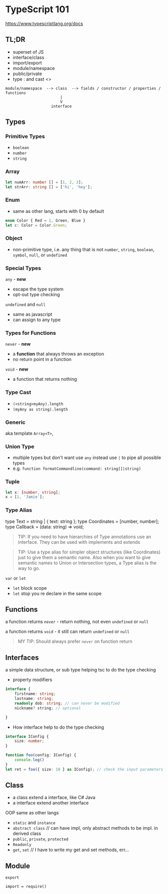 # TypeScript 101

https://www.typescriptlang.org/docs

## TL;DR
- superset of JS
- interface/class
- import/export
- module/namespace
- public/private
- type : and cast <>

```
module/namespace  --> class  --> fields / constructor / properties / functions
                        |
                        V
                    interface
```

## Types

### Primitive Types
- `boolean`
- `number`
- `string`

### Array

```typescript
let numArr: number [] = [1, 2, 3];
let strArr: string [] = ['hi', 'hey'];

```

### Enum
- same as other lang, starts with 0 by default

```typescript
enum Color { Red = 1, Green, Blue }
let c: Color = Color.Green;
```

### Object
- non-primitive type, i.e. any thing that is not `number`, `string`, `boolean`, `symbol`, `null`, or `undefined`

### Special Types

`any` - **new**
- escape the type system
- opt-out type checking


`undefined` and `null`
- same as javascript
- can assign to any type

### Types for Functions

`never` - **new**
- a **function** that always throws an exception
- no return point in a function

`void` - **new**
- a function that returns nothing

### Type Cast
- `(<string>myAny).length`
- `(myAny as string).length`

### Generic

aka template `Array<T>`,

### Union Type
- multiple types but don't want use `any` instead use `|` to pipe all possible types
- e.g. `function formatCommandline(command: string[]|string)`

### Tuple

```typescript
let x: [number, string];
x = [1, 'Jamie'];
```

### Type Alias

type Text = string | { text: string };
type Coordinates = [number, number];
type Callback = (data: string) => void;

>TIP: If you need to have hierarchies of Type annotations use an interface. They can be used with implements and extends

>TIP: Use a type alias for simpler object structures (like Coordinates) just to give them a semantic name. Also when you want to give semantic names to Union or Intersection types, a Type alias is the way to go.

`var` or `let`
- `let` block scope
- `let` stop you re declare in the same scope

## Functions

a function returns `never` - return nothing, not even `undefined` or `null`

a function returns `void` - it still can return `undefined` or `null`

>MY TIP: Should always prefer `never` on function return

## Interfaces

a simple data structure, or sub type helping tsc to do the type checking

- property modifiers

```typescript
interface {
    firstname: string;
    lastname: string;
    readonly dob: string; // can never be modified
    nickname? string; // optional

}
```

- How interface help to do the type checking

```typescript
interface IConfig {
    size: number;
}

function foo(config: IConfig) {
    console.log()
}
let ret = foo({ size: 10 } as IConfig); // check the input parameters
```
## Class

- a class extend a interface, like C# Java
- a interface extend another interface

OOP same as other langs
- `static` and `instance`
- `abstract class` // can have impl, only abstract methods to be impl. in derived class
- `public`, `private`, `protected`
- `Readonly`
- `get`, `set` // I have to write my get and set methods, err...

## Module

`export`


`import = require()`